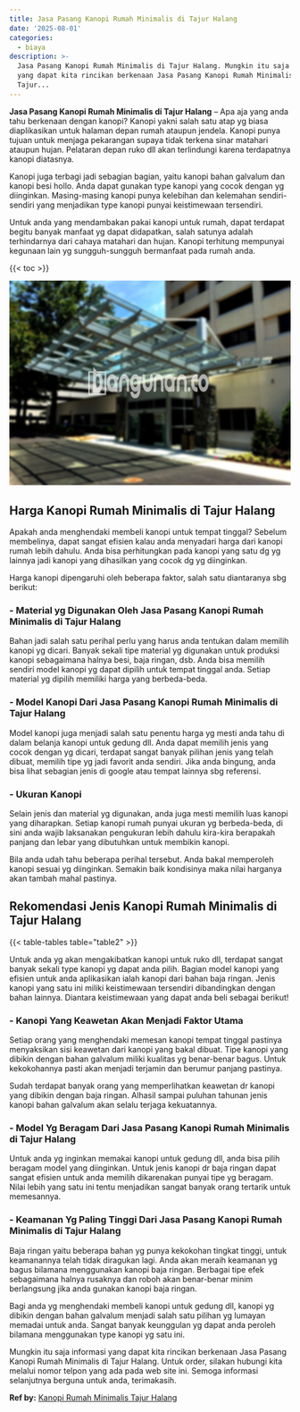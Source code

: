 ```yaml
---
title: Jasa Pasang Kanopi Rumah Minimalis di Tajur Halang
date: '2025-08-01'
categories:
  - biaya
description: >-
  Jasa Pasang Kanopi Rumah Minimalis di Tajur Halang. Mungkin itu saja informasi
  yang dapat kita rincikan berkenaan Jasa Pasang Kanopi Rumah Minimalis di
  Tajur...
---
```


**Jasa Pasang Kanopi Rumah Minimalis di Tajur Halang** – Apa aja yang anda tahu berkenaan dengan kanopi? Kanopi yakni salah satu atap yg biasa diaplikasikan untuk halaman depan rumah ataupun jendela. Kanopi punya tujuan untuk menjaga pekarangan supaya tidak terkena sinar matahari ataupun hujan. Pelataran depan ruko dll akan terlindungi karena terdapatnya kanopi diatasnya.

Kanopi juga terbagi jadi sebagian bagian, yaitu kanopi bahan galvalum dan kanopi besi hollo. Anda dapat gunakan type kanopi yang cocok dengan yg diinginkan. Masing-masing kanopi punya kelebihan dan kelemahan sendiri-sendiri yang menjadikan type kanopi punyai keistimewaan tersendiri.

Untuk anda yang mendambakan pakai kanopi untuk rumah, dapat terdapat begitu banyak manfaat yg dapat didapatkan, salah satunya adalah terhindarnya dari cahaya matahari dan hujan. Kanopi terhitung mempunyai kegunaan lain yg sungguh-sungguh bermanfaat pada rumah anda.

{{< toc >}}

![Jasa Pasang Kanopi Rumah Minimalis di Tajur Halang](/images/harga-kanopi-minimalis-32.png)

## Harga Kanopi Rumah Minimalis di Tajur Halang

Apakah anda menghendaki membeli kanopi untuk tempat tinggal? Sebelum membelinya, dapat sangat efisien kalau anda menyadari harga dari kanopi rumah lebih dahulu. Anda bisa perhitungkan pada kanopi yang satu dg yg lainnya jadi kanopi yang dihasilkan yang cocok dg yg diinginkan.

Harga kanopi dipengaruhi oleh beberapa faktor, salah satu diantaranya sbg berikut:

### \- Material yg Digunakan Oleh Jasa Pasang Kanopi Rumah Minimalis di Tajur Halang

Bahan jadi salah satu perihal perlu yang harus anda tentukan dalam memilih kanopi yg dicari. Banyak sekali tipe material yg digunakan untuk produksi kanopi sebagaimana halnya besi, baja ringan, dsb. Anda bisa memilih sendiri model kanopi yg dapat dipilih untuk tempat tinggal anda. Setiap material yg dipilih memiliki harga yang berbeda-beda.

### \- Model Kanopi Dari Jasa Pasang Kanopi Rumah Minimalis di Tajur Halang

Model kanopi juga menjadi salah satu penentu harga yg mesti anda tahu di dalam belanja kanopi untuk gedung dll. Anda dapat memilih jenis yang cocok dengan yg dicari, terdapat sangat banyak pilihan jenis yang telah dibuat, memilih tipe yg jadi favorit anda sendiri. Jika anda bingung, anda bisa lihat sebagian jenis di google atau tempat lainnya sbg referensi.

### \- Ukuran Kanopi

Selain jenis dan material yg digunakan, anda juga mesti memilih luas kanopi yang diharapkan. Setiap kanopi rumah punyai ukuran yg berbeda-beda, di sini anda wajib laksanakan pengukuran lebih dahulu kira-kira berapakah panjang dan lebar yang dibutuhkan untuk membikin kanopi.

Bila anda udah tahu beberapa perihal tersebut. Anda bakal memperoleh kanopi sesuai yg diinginkan. Semakin baik kondisinya maka nilai harganya akan tambah mahal pastinya.

## Rekomendasi Jenis Kanopi Rumah Minimalis di Tajur Halang

{{< table-tables table="table2" >}}

Untuk anda yg akan mengakibatkan kanopi untuk ruko dll, terdapat sangat banyak sekali type kanopi yg dapat anda pilih. Bagian model kanopi yang efisien untuk anda aplikasikan ialah kanopi dari bahan baja ringan. Jenis kanopi yang satu ini miliki keistimewaan tersendiri dibandingkan dengan bahan lainnya. Diantara keistimewaan yang dapat anda beli sebagai berikut!

### \- Kanopi Yang Keawetan Akan Menjadi Faktor Utama

Setiap orang yang menghendaki memesan kanopi tempat tinggal pastinya menyaksikan sisi keawetan dari kanopi yang bakal dibuat. Tipe kanopi yang dibikin dengan bahan galvalum miliki kualitas yg benar-benar bagus. Untuk kekokohannya pasti akan menjadi terjamin dan berumur panjang pastinya.

Sudah terdapat banyak orang yang memperlihatkan keawetan dr kanopi yang dibikin dengan baja ringan. Alhasil sampai puluhan tahunan jenis kanopi bahan galvalum akan selalu terjaga kekuatannya.

### \- Model Yg Beragam Dari Jasa Pasang Kanopi Rumah Minimalis di Tajur Halang

Untuk anda yg inginkan memakai kanopi untuk gedung dll, anda bisa pilih beragam model yang diinginkan. Untuk jenis kanopi dr baja ringan dapat sangat efisien untuk anda memilih dikarenakan punyai tipe yg beragam. Nilai lebih yang satu ini tentu menjadikan sangat banyak orang tertarik untuk memesannya.

### \- Keamanan Yg Paling Tinggi Dari Jasa Pasang Kanopi Rumah Minimalis di Tajur Halang

Baja ringan yaitu beberapa bahan yg punya kekokohan tingkat tinggi, untuk keamanannya telah tidak diragukan lagi. Anda akan meraih keamanan yg bagus bilamana menggunakan kanopi baja ringan. Berbagai tipe efek sebagaimana halnya rusaknya dan roboh akan benar-benar minim berlangsung jika anda gunakan kanopi baja ringan.

Bagi anda yg menghendaki membeli kanopi untuk gedung dll, kanopi yg dibikin dengan bahan galvalum menjadi salah satu pilihan yg lumayan memadai untuk anda. Sangat banyak keunggulan yg dapat anda peroleh bilamana menggunakan type kanopi yg satu ini.

Mungkin itu saja informasi yang dapat kita rincikan berkenaan Jasa Pasang Kanopi Rumah Minimalis di Tajur Halang. Untuk order, silakan hubungi kita melalui nomor telpon yang ada pada web site ini. Semoga informasi selanjutnya berguna untuk anda, terimakasih.

**Ref by:**  [Kanopi Rumah Minimalis Tajur Halang](https://id.wikipedia.org/wiki/Kanopi)
